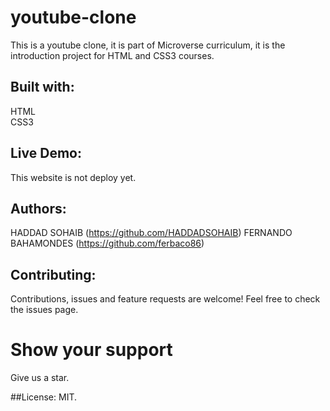 # youtube-clone

This is a youtube clone, it is part of Microverse curriculum, it is the introduction project for HTML and CSS3 courses.

## Built with:

HTML <br />
CSS3 <br />

## Live Demo:
This website is not deploy yet.

## Authors:

HADDAD SOHAIB  (https://github.com/HADDADSOHAIB)
FERNANDO BAHAMONDES (https://github.com/ferbaco86)

## Contributing:

Contributions, issues and feature requests are welcome!
Feel free to check the issues page.
# Show your support
Give us a star.

##License:
MIT.
